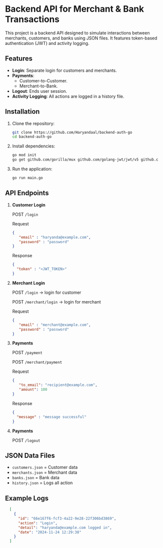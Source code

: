 # Backend API for Merchant & Bank Transactions

This project is a backend API designed to simulate interactions between merchants, customers, and banks using JSON files. It features token-based authentication (JWT) and activity logging.

## Features
- **Login**: Separate login for customers and merchants.
- **Payments**:
    - Customer-to-Customer.
    - Merchant-to-Bank.
- **Logout**: Ends user session.
- **Activity Logging**: All actions are logged in a history file.

## Installation
1. Clone the repository:
   ```bash
   git clone https://github.com/Haryandaal/backend-auth-go
   cd backend-auth-go
   ```
2. Install dependencies:
    ```bash
   go mod init
   go get github.com/gorilla/mux github.com/golang-jwt/jwt/v5 github.com/google/uuid
   ```
3. Run the application:
    ```bash
   go run main.go
   ```

## API Endpoints
1. **Customer Login**
    
    POST `/login` 

      Request
   ```json
   {
      "email" : "haryanda@example.com",
      "password" : "password"
   }
   ```
    Response
    ```json
   {
      "token" : "<JWT_TOKEN>"
   }
   ```
2. **Merchant Login**

   POST `/login`  -> login for customer
   
   POST `/merchant/login` -> login for merchant

   Request
   ```json
   {
      "email" : "merchant@example.com",
      "password" : "password"
   }
   ```
4. **Payments**

   POST `/payment`

   POST `/merchant/payment`

   Request
   ```json
   {
      "to_email": "recipient@example.com",
      "amount": 100
   }
   ```
   Response
    ```json
   {
      "message" : "message successful"
   }
   ```
5. **Payments**

   POST `/logout`

## JSON Data Files
- `customers.json` = Customer data
- `merchants.json` = Merchant data
- `banks.json` = Bank data
- `history.json` = Logs all action

## Example Logs
```json
  [
    {
      "id": "66e167f6-fcf3-4a22-9e28-22f306bd3869",
      "action": "Login",
      "detail": "haryanda@example.com logged in",
      "date": "2024-11-24 12:29:38"
    }
  ]
```
